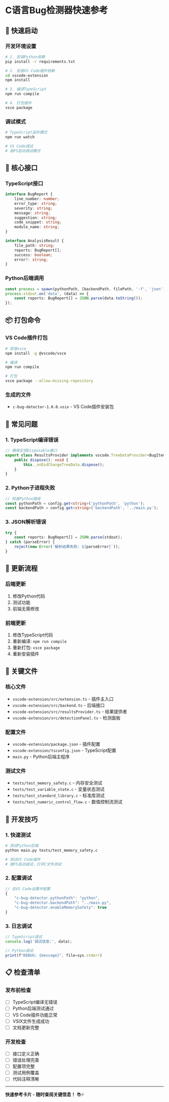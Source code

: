 # C语言Bug检测器快速参考

## 🚀 快速启动

### 开发环境设置
```bash
# 1. 安装Python依赖
pip install -r requirements.txt

# 2. 安装VS Code插件依赖
cd vscode-extension
npm install

# 3. 编译TypeScript
npm run compile

# 4. 打包插件
vsce package
```

### 调试模式
```bash
# TypeScript监听模式
npm run watch

# VS Code调试
# 按F5启动调试模式
```

## 🔧 核心接口

### TypeScript接口
```typescript
interface BugReport {
    line_number: number;
    error_type: string;
    severity: string;
    message: string;
    suggestion: string;
    code_snippet: string;
    module_name: string;
}

interface AnalysisResult {
    file_path: string;
    reports: BugReport[];
    success: boolean;
    error?: string;
}
```

### Python后端调用
```typescript
const process = spawn(pythonPath, [backendPath, filePath, '-f', 'json']);
process.stdout.on('data', (data) => {
    const reports: BugReport[] = JSON.parse(data.toString());
});
```

## 📦 打包命令

### VS Code插件打包
```bash
# 安装vsce
npm install -g @vscode/vsce

# 编译
npm run compile

# 打包
vsce package --allow-missing-repository
```

### 生成的文件
- `c-bug-detector-1.0.0.vsix` - VS Code插件安装包

## 🐛 常见问题

### 1. TypeScript编译错误
```typescript
// 确保实现Disposable接口
export class ResultsProvider implements vscode.TreeDataProvider<BugItem>, vscode.Disposable {
    public dispose(): void {
        this._onDidChangeTreeData.dispose();
    }
}
```

### 2. Python子进程失败
```typescript
// 检查Python路径
const pythonPath = config.get<string>('pythonPath', 'python');
const backendPath = config.get<string>('backendPath', '../main.py');
```

### 3. JSON解析错误
```typescript
try {
    const reports: BugReport[] = JSON.parse(stdout);
} catch (parseError) {
    reject(new Error(`解析结果失败: ${parseError}`));
}
```

## 🔄 更新流程

### 后端更新
1. 修改Python代码
2. 测试功能
3. 前端无需修改

### 前端更新
1. 修改TypeScript代码
2. 重新编译: `npm run compile`
3. 重新打包: `vsce package`
4. 重新安装插件

## 📁 关键文件

### 核心文件
- `vscode-extension/src/extension.ts` - 插件主入口
- `vscode-extension/src/backend.ts` - 后端接口
- `vscode-extension/src/resultsProvider.ts` - 结果提供者
- `vscode-extension/src/detectionPanel.ts` - 检测面板

### 配置文件
- `vscode-extension/package.json` - 插件配置
- `vscode-extension/tsconfig.json` - TypeScript配置
- `main.py` - Python后端主程序

### 测试文件
- `tests/test_memory_safety.c` - 内存安全测试
- `tests/test_variable_state.c` - 变量状态测试
- `tests/test_standard_library.c` - 标准库测试
- `tests/test_numeric_control_flow.c` - 数值控制流测试

## 🎯 开发技巧

### 1. 快速测试
```bash
# 测试Python后端
python main.py tests/test_memory_safety.c

# 测试VS Code插件
# 按F5启动调试，打开C文件测试
```

### 2. 配置调试
```typescript
// 在VS Code设置中配置
{
    "c-bug-detector.pythonPath": "python",
    "c-bug-detector.backendPath": "../main.py",
    "c-bug-detector.enableMemorySafety": true
}
```

### 3. 日志调试
```typescript
// TypeScript调试
console.log('调试信息:', data);

// Python调试
print(f"DEBUG: {message}", file=sys.stderr)
```

## 📋 检查清单

### 发布前检查
- [ ] TypeScript编译无错误
- [ ] Python后端测试通过
- [ ] VS Code插件功能正常
- [ ] VSIX文件生成成功
- [ ] 文档更新完整

### 开发检查
- [ ] 接口定义正确
- [ ] 错误处理完善
- [ ] 配置项完整
- [ ] 测试用例覆盖
- [ ] 代码注释清晰

---

**快速参考卡片 - 随时查阅关键信息！** 📚⚡

